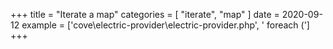+++
title = "Iterate a map"
categories = [ "iterate", "map" ]
date = 2020-09-12
example = ['cove\electric-provider\electric-provider.php', ' foreach (']
+++
